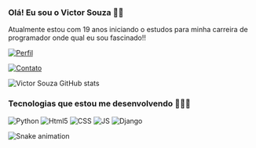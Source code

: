 ### Olá! Eu sou o Victor Souza 👋🏾

Atualmente estou com 19 anos iniciando o estudos para minha carreira de programador onde qual eu sou fascinado!!

[![Perfil](https://img.shields.io/badge/LinkedIn-0077B5?style=for-the-badge&logo=linkedin&logoColor=white)](https://www.linkedin.com/in/victor-souza-453aa3322/)

[![Contato](https://img.shields.io/badge/Gmail-D14836?style=for-the-badge&logo=gmail&logoColor=white)](https://mail.google.com/mail/?view=cm&fs=1&to=victor.r.souzaa05@gmail.com&su=Assunto&body=Mensagem)

![Victor Souza GitHub stats](https://github-readme-stats.vercel.app/api?username=VictorSouzaa0&show_icons=true&theme=tokyonight)

### Tecnologias que estou me desenvolvendo 👨🏾‍💻

![Python](https://img.shields.io/badge/Python-3776AB?style=for-the-badge&logo=python&logoColor=white)
![Html5](https://img.shields.io/badge/HTML5-E34F26?style=for-the-badge&logo=html5&logoColor=white)
![CSS](https://img.shields.io/badge/CSS3-1572B6?style=for-the-badge&logo=css3&logoColor=white)
![JS](https://img.shields.io/badge/JavaScript-F7DF1E?style=for-the-badge&logo=javascript&logoColor=black)
![Django](https://img.shields.io/badge/Django-092E20?style=for-the-badge&logo=django&logoColor=white)

![Snake animation](https://github.com/VictorSouzaa0/VictorSouzaa0/blob/output/github-contribution-grid-snake.svg)
